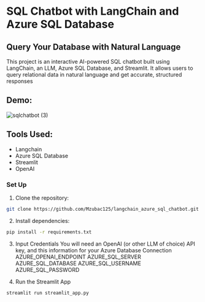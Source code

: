 # SQL Chatbot with LangChain and Azure SQL Database

## Query Your Database with Natural Language

This project is an interactive AI-powered SQL chatbot built using LangChain, an LLM, Azure SQL Database, and Streamlit. It allows users to query relational data in natural language and get accurate, structured responses

## Demo:
![sqlchatbot (3)](https://github.com/user-attachments/assets/77023aca-e24d-49c5-a7c1-99eff8686253)


## Tools Used:
- Langchain
- Azure SQL Database
- Streamlit
- OpenAI

### Set Up

1. Clone the repository:
```bash
git clone https://github.com/Mzubac125/langchain_azure_sql_chatbot.git
```
2. Install dependencies:
```bash
pip install -r requirements.txt
```

3. Input Credentials
You will need an OpenAI (or other LLM of choice) API key, and this information for your Azure Database Connection
AZURE_OPENAI_ENDPOINT
AZURE_SQL_SERVER
AZURE_SQL_DATABASE
AZURE_SQL_USERNAME
AZURE_SQL_PASSWORD

4. Run the Streamlit App
```bash
streamlit run streamlit_app.py
```

